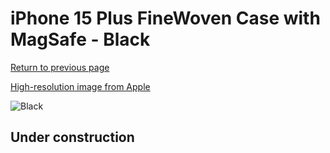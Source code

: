 # iPhone 15 Plus FineWoven Case with MagSafe - Black

[Return to previous page](/iphone_15)

[High-resolution image from Apple](https://store.storeimages.cdn-apple.com/8756/as-images.apple.com/is/MT423?wid=4500&hei=4500&fmt=png)

<div style="width: 512px"><img src="/almost_uncompressed/MT423.webp" alt="Black"></div>

## Under construction
